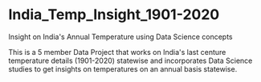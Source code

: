 # India_Temp_Insight_1901-2020
Insight on India's Annual Temperature using Data Science concepts

This is a 5 member Data Project that works on India's last centure temperature details (1901-2020) statewise and
incorporates Data Science studies to get insights on temperatures on an annual basis statewise.
